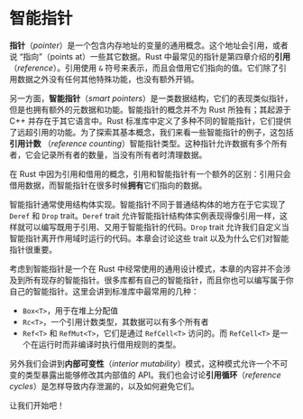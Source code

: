 # 智能指针

<!-- https://github.com/rust-lang/book/blob/main/src/ch15-00-smart-pointers.md -->
<!-- commit ecef81cbc6f0c2d1c8a67409329b0641258c04c2 -->

**指针**（*pointer*）是一个包含内存地址的变量的通用概念。这个地址会引用，或者说 “指向”（points at）一些其它数据。Rust 中最常见的指针是第四章介绍的**引用**（*reference*）。引用使用 `&` 符号来表示，而且会借用它们指向的值。它们除了引用数据之外没有任何其他特殊功能，也没有额外开销。

另一方面，**智能指针**（*smart pointers*）是一类数据结构，它们的表现类似指针，但是也拥有额外的元数据和功能。智能指针的概念并不为 Rust 所独有；其起源于 C++ 并存在于其它语言中。Rust 标准库中定义了多种不同的智能指针，它们提供了远超引用的功能。为了探索其基本概念，我们来看一些智能指针的例子，这包括**引用计数** （*reference counting*）智能指针类型。这种指针允许数据有多个所有者，它会记录所有者的数量，当没有所有者时清理数据。

在 Rust 中因为引用和借用的概念，引用和智能指针有一个额外的区别：引用只会借用数据，而智能指针在很多时候**拥有**它们指向的数据。

智能指针通常使用结构体实现。智能指针不同于普通结构体的地方在于它实现了 `Deref` 和 `Drop` trait。`Deref` trait 允许智能指针结构体实例表现得像引用一样，这样就可以编写既用于引用、又用于智能指针的代码。`Drop` trait 允许我们自定义当智能指针离开作用域时运行的代码。本章会讨论这些 trait 以及为什么它们对智能指针很重要。

考虑到智能指针是一个在 Rust 中经常使用的通用设计模式，本章的内容并不会涉及到所有现存的智能指针。很多库都有自己的智能指针，而且你也可以编写属于你自己的智能指针。这里会讲到标准库中最常用的几种：

- `Box<T>`，用于在堆上分配值
- `Rc<T>`，一个引用计数类型，其数据可以有多个所有者
- `Ref<T>` 和 `RefMut<T>`，它们是通过 `RefCell<T>` 访问的。而 `RefCell<T>` 是一个在运行时而非编译时执行借用规则的类型。

另外我们会讲到**内部可变性**（*interior mutability*）模式，这种模式允许一个不可变的类型暴露出能够修改其内部值的 API。我们也会讨论**引用循环**（*reference cycles*）是怎样导致内存泄漏的，以及如何避免它们。

让我们开始吧！
